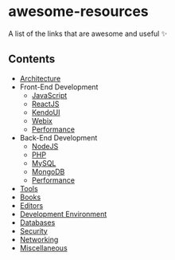 # awesome-resources
 A list of the links that are awesome and useful :sparkles:


## Contents
- [Architecture](https://github.com/sanketgandhi/awesome-resources/blob/master/Architecture.md)
- Front-End Development
    - [JavaScript](https://github.com/sanketgandhi/awesome-resources/blob/master/JavaScript.md)
    - [ReactJS](https://github.com/sanketgandhi/awesome-resources/blob/master/ReactJS.md)
    - [KendoUI](https://github.com/sanketgandhi/awesome-resources/blob/master/KendoUI.md)
    - [Webix](https://github.com/sanketgandhi/awesome-resources/blob/master/Webix.md)
    - [Performance](https://github.com/sanketgandhi/awesome-resources/blob/master/Performance.md)
- Back-End Development
    - [NodeJS](https://github.com/sanketgandhi/awesome-resources/blob/master/NodeJs.md)
    - [PHP](https://github.com/sanketgandhi/awesome-resources/blob/master/PHP.md)
    - [MySQL](https://github.com/sanketgandhi/awesome-resources/blob/master/MySQL.md)
    - [MongoDB](https://github.com/sanketgandhi/awesome-resources/blob/master/MongoDB.md)
    - [Performance](https://github.com/sanketgandhi/awesome-resources/blob/master/Performance.md)
- [Tools](https://github.com/sanketgandhi/awesome-resources/blob/master/Tools.md)
- [Books](https://github.com/sanketgandhi/awesome-resources/blob/master/Books.md)
- [Editors](https://github.com/sanketgandhi/awesome-resources/blob/master/Editors.md)
- [Development Environment](https://github.com/sanketgandhi/awesome-resources/blob/master/DevEnv.md)
- [Databases](https://github.com/sanketgandhi/awesome-resources/blob/master/Database.md)
- [Security](https://github.com/sanketgandhi/awesome-resources/blob/master/Security.md)
- [Networking](https://github.com/sanketgandhi/awesome-resources/blob/master/Networking.md)
- [Miscellaneous](#https://github.com/sanketgandhi/awesome-resources/blob/master/Misc.md)

